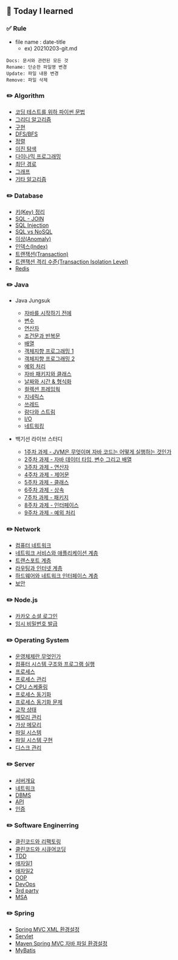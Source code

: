 ## :date: Today I learned

### ✅ Rule

- file name : date-title
  - ex) 20210203-git.md

```
Docs: 문서와 관련된 모든 것
Rename: 단순한 파일명 변경
Update: 파일 내용 변경
Remove: 파일 삭제
```

### ✏️ Algorithm

- [코딩 테스트를 위하 파이썬 문법](https://github.com/m1nnh/TIL/blob/master/Algorithm/20210223-PythonGrammar.md)
- [그리디 알고리즘](https://github.com/m1nnh/TIL/blob/master/Algorithm/20210224-GreedyAlgorithm.md)
- [구현](https://github.com/m1nnh/TIL/blob/master/Algorithm/20210225-Implementation.md)
- [DFS/BFS](https://github.com/m1nnh/TIL/blob/master/Algorithm/20210225-DFS:BFS.md)
- [정렬](https://github.com/m1nnh/TIL/blob/master/Algorithm/20210226-Sort.md)
- [이진 탐색](https://github.com/m1nnh/TIL/blob/master/Algorithm/20210227-BinarySearch.md)
- [다이나믹 프로그래밍](https://github.com/m1nnh/TIL/blob/master/Algorithm/20210227-DynamicProgramming.md)
- [최단 경로](https://github.com/m1nnh/TIL/blob/master/Algorithm/20210228-ShortestPath.md)
- [그래프](https://github.com/m1nnh/TIL/blob/master/Algorithm/20210228-GraphAlgorithm.md)
- [기타 알고리즘](https://github.com/m1nnh/TIL/blob/master/Algorithm/20210228-EtcAlgorithm.md)

### ✏️ Database

- [키(Key) 정리](https://github.com/m1nnh/TIL/blob/master/Database/20210831-Key.md)
- [SQL - JOIN](https://github.com/m1nnh/TIL/blob/master/Database/20210831-Join.md)
- [SQL Injection](https://github.com/m1nnh/TIL/blob/master/Database/20210901-SQL%20Injection.md)
- [SQL vs NoSQL](https://github.com/m1nnh/TIL/blob/master/Database/20210901-SQLvsNOSQL.md)
- [이상(Anomaly)](https://github.com/m1nnh/TIL/blob/master/Database/20210901-Anomaly.md)
- [인덱스(Index)](https://github.com/m1nnh/TIL/blob/master/Database/20210901-Index.md)
- [트랜잭션(Transaction)](https://github.com/m1nnh/TIL/blob/master/Database/20210902-Transaction.md)
- [트랜잭션 격리 수준(Transaction Isolation Level)](https://github.com/m1nnh/TIL/blob/master/Database/20210902-Transaction%20Isolation%20Level.md)
- [Redis](https://github.com/m1nnh/TIL/blob/master/Database/20210902-Redis.md)

### ✏️ Java

- Java Jungsuk

  - [자바를 시작하기 전에](https://github.com/m1nnh/TIL/blob/master/Java/Java%20Jungsuk/20210330-Getting_Started_with_Java.md)
  - [변수](https://github.com/m1nnh/TIL/blob/master/Java/Java%20Jungsuk/20210331-Variable.md)
  - [연산자](https://github.com/m1nnh/TIL/blob/master/Java/Java%20Jungsuk/20210404-Operator.md)
  - [조건문과 반복문](https://github.com/m1nnh/TIL/blob/master/JavaJava%20Jungsuk/20210404-Control-Statement.md)
  - [배열](https://github.com/m1nnh/TIL/blob/master/Java/Java%20Jungsuk/20210405-Array.md)
  - [객체지향 프로그래밍 1](https://github.com/m1nnh/TIL/blob/master/Java/Java%20Jungsuk/20210709-OOP1.md)
  - [객체지향 프로그래밍 2](https://github.com/m1nnh/TIL/blob/master/Java/Java%20Jungsuk/20210714-OOP2.md)
  - [예외 처리](https://github.com/m1nnh/TIL/blob/master/Java/Java%20Jungsuk/20210714-Exception%20Handling.md)
  - [자바 패키지와 클래스](https://github.com/m1nnh/TIL/blob/master/Java/Java%20Jungsuk/20210714-java.lang%20Package.md)
  - [날짜와 시간 & 형식화](https://github.com/m1nnh/TIL/blob/master/Java/Java%20Jungsuk/20210720-Day-Time%20and%20Formatting.md)
  - [컬렉션 프레임웍](https://github.com/m1nnh/TIL/blob/master/Java/Java%20Jungsuk/20210726-Collections-Framework.md)
  - [지네릭스](https://github.com/m1nnh/TIL/blob/master/Java/Java%20Jungsuk/20210726-Generics.md)
  - [쓰레드](https://github.com/m1nnh/TIL/blob/master/Java/Java%20Jungsuk/20210728-Thread.md)
  - [람다와 스트림](https://github.com/m1nnh/TIL/blob/master/Java/Java%20Jungsuk/20210729-Lambda%20%26%20Stream.md)
  - [I/O](https://github.com/m1nnh/TIL/blob/master/Java/Java%20Jungsuk/20210729-I:O.md)
  - [네트워킹](https://github.com/m1nnh/TIL/blob/master/Java/Java%20Jungsuk/20210730-Networking.md)

- 백기선 라이브 스터디

  - [1주차 과제 - JVM은 무엇이며 자바 코드는 어떻게 실행하는 것인가](https://minhyeok-rithm.tistory.com/entry/20210405-Problem-Solved?category=871671)
  - [2주차 과제 - 자바 데이터 타입, 변수 그리고 배열](https://minhyeok-rithm.tistory.com/entry/20210406-LiveStudy-02?category=871671)
  - [3주차 과제 - 연산자](https://github.com/m1nnh/TIL/blob/master/Java/백기선%20Live%20Study/20210706-LiveStudy-03.md)
  - [4주차 과제 - 제어문](https://github.com/m1nnh/TIL/blob/master/Java/백기선%20Live%20Study/20210708-LiveStudy-04.md)
  - [5주차 과제 - 클래스](https://github.com/m1nnh/TIL/blob/master/Java/백기선%20Live%20Study/20210714-LiveStudy-05.md)
  - [6주차 과제 - 상속](https://github.com/m1nnh/TIL/blob/master/Java/백기선%20Live%20Study/20210717-LiveStudy-06.md)
  - [7주차 과제 - 패키지](https://github.com/m1nnh/TIL/blob/master/Java/백기선%20Live%20Study/20210718-LiveStudy-07.md)
  - [8주차 과제 - 인터페이스](https://github.com/m1nnh/TIL/blob/master/Java/백기선%20Live%20Study/20210718-LiveStudy-08.md)
  - [9주차 과제 - 예외 처리](https://github.com/m1nnh/TIL/blob/master/Java/백기선%20Live%20Study/20210718-LiveStudy-09.md)

### ✏️ Network

- [컴퓨터 네트워크](https://github.com/m1nnh/TIL/blob/master/Network/20210630-Computer-Network.md)
- [네트워크 서비스와 애플리케이션 계층](https://github.com/m1nnh/TIL/blob/master/Network/20210701-Application-Layer.md)
- [트랜스포트 계층](https://github.com/m1nnh/TIL/blob/master/Network/20210702-Transport-Layer.md)
- [라우팅과 인터넷 계층](https://github.com/m1nnh/TIL/blob/master/Network/20210704-Internet-Layer.md)
- [하드웨어와 네트워크 인터페이스 계층](https://github.com/m1nnh/TIL/blob/master/Network/20210705-Network-Interface-Layer.md)
- [보안](https://github.com/m1nnh/TIL/blob/master/Network/20210705-Security.md)

### ✏️ Node.js

- [카카오 소셜 로그인](https://github.com/m1nnh/TIL/blob/master/Node.js/20210706-Kakao-Login.md)
- [임시 비밀번호 발급](https://github.com/m1nnh/TIL/blob/master/Node.js/20210706-Nodemailer.md)

### ✏️ Operating System

- [운영체제란 무엇인가](https://github.com/m1nnh/TIL/blob/master/Operating%20System/20210803-운영체제란%20무엇인가.md)
- [컴퓨터 시스템 구조와 프로그램 실행](https://github.com/m1nnh/TIL/blob/master/Operating%20System/20210804-컴퓨터%20시스템%20구조와%20프로그램%20실행.md)
- [프로세스](https://github.com/m1nnh/TIL/blob/master/Operating%20System/20210806-프로세스.md)
- [프로세스 관리](https://github.com/m1nnh/TIL/blob/master/Operating%20System/20210808-프로세스%20관리.md)
- [CPU 스케줄링](https://github.com/m1nnh/TIL/blob/master/Operating%20System/20210809-CPU%20Scheduling.md)
- [프로세스 동기화](https://github.com/m1nnh/TIL/blob/master/Operating%20System/20210810-프로세스%20동기화.md)
- [프로세스 동기화 문제](https://github.com/m1nnh/TIL/blob/master/Operating%20System/20210810-프로세스%20동기화.md)
- [교착 상태](https://github.com/m1nnh/TIL/blob/master/Operating%20System/20210810-교착%20상태.md)
- [메모리 관리](https://github.com/m1nnh/TIL/blob/master/Operating%20System/20210811-메모리%20관리.md)
- [가상 메모리](https://github.com/m1nnh/TIL/blob/master/Operating%20System/20210811-가상%20메모리.md)
- [파일 시스템](https://github.com/m1nnh/TIL/blob/master/Operating%20System/20210812-파일%20시스템.md)
- [파일 시스템 구현](https://github.com/m1nnh/TIL/blob/master/Operating%20System/20210812-파일%20시스템%20구현.md)
- [디스크 관리](https://github.com/m1nnh/TIL/blob/master/Operating%20System/20210812-디스크%20관리.md)

### ✏️ Server

- [서버개요](https://github.com/m1nnh/TIL/blob/master/Server/20210411-Server.md)
- [네트워크](https://github.com/m1nnh/TIL/blob/master/Server/20210418-Network.md)
- [DBMS](https://github.com/m1nnh/TIL/blob/master/Server/20210425-DBMS.md)
- [API](https://github.com/m1nnh/TIL/blob/master/Server/20210502-API.md)
- [인증](https://github.com/m1nnh/TIL/blob/master/Server/20210509-Authentication.md)

### ✏️ Software Enginerring

- [클린코드와 리팩토링](https://github.com/m1nnh/TIL/blob/master/Software%20Engineering/20210906-Clean%20Code%20%26%20Refactoring.md)
- [클린코드와 시큐어코딩](https://github.com/m1nnh/TIL/blob/master/Software%20Engineering/20210906-Clean%20Code%20%26%20Secure%20Coding.md)
- [TDD](https://github.com/m1nnh/TIL/blob/master/Software%20Engineering/20210906-TDD.md)
- [애자일1](https://github.com/m1nnh/TIL/blob/master/Software%20Engineering/20210907-Agile1.md)
- [애자일2](https://github.com/m1nnh/TIL/blob/master/Software%20Engineering/20210907-Agile2.md)
- [OOP](https://github.com/m1nnh/TIL/blob/master/Software%20Engineering/20210907-OOP.md)
- [DevOps](https://github.com/m1nnh/TIL/blob/master/Software%20Engineering/20210907-DevOps.md)
- [3rd party](https://github.com/m1nnh/TIL/blob/master/Software%20Engineering/20210907-3rd%20party.md)
- [MSA](https://github.com/m1nnh/TIL/blob/master/Software%20Engineering/20210907-MSA.md)

### ✏️ Spring

- [Spring MVC XML 환경설정](https://github.com/m1nnh/TIL/blob/master/Spring/Spring-MVC/20210719-Spring-Environment.md)
- [Servlet](https://github.com/m1nnh/TIL/blob/master/Spring/Spring-MVC/20210720-Servlet.md)
- [Maven Spring MVC 자바 파일 환경설정](https://github.com/m1nnh/TIL/blob/master/Spring/Spring-MVC/20210727-Maven-Environment.md)
- [MyBatis](https://github.com/m1nnh/TIL/blob/master/Spring/Spring-MVC/20210727-MyBatis.md)
